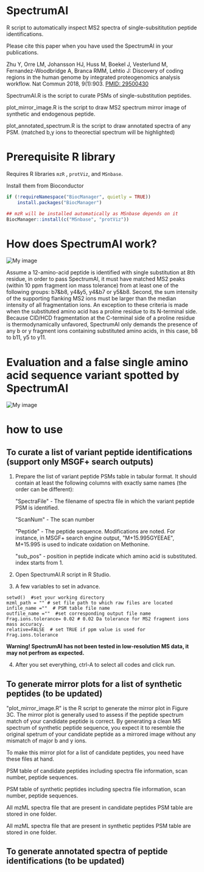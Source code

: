 # SpectrumAI
R script to automatically inspect MS2 spectra of single-subsititution peptide identifications.

Please cite this paper when you have used the SpectrumAI in your publications.

Zhu Y, Orre LM, Johansson HJ, Huss M, Boekel J, Vesterlund M, Fernandez-Woodbridge A, Branca RMM, Lehtio J: Discovery of coding regions in the human genome by integrated proteogenomics analysis workflow. Nat Commun 2018, 9(1):903.  [PMID: 29500430](https://www.ncbi.nlm.nih.gov/pubmed/29500430)

SpectrumAI.R is the script to curate PSMs of single-substitution peptides.

plot_mirror_image.R is the script to draw MS2 spectrum mirror image of synthetic and endogenous peptide.

plot_annotated_spectrum.R is the script to draw annotated spectra of any PSM. (matched b,y ions to theorectial spectrum will be highlighted)


# Prerequisite R library

Requires R libraries `mzR` , `protViz`, and `MSnbase`.

Install them from Bioconductor

```r
if (!requireNamespace("BiocManager", quietly = TRUE))
	install.packages("BiocManager")

## mzR will be installed automatically as MSnbase depends on it
BiocManager::install(c("MSnbase", "protViz"))
```

# How does SpectrumAI work?

![My image](https://github.com/yafeng/SpectrumAI/blob/master/image/sequence_example.png)

Assume a 12-amino-acid peptide is identified with single substitution at 8th residue, in order to pass SpectrumAI, it must have matched MS2 peaks (within 10 ppm fragment ion mass tolerance) from at least one of the following groups: b7&b8, y4&y5, y4&b7 or y5&b8. Second, the sum intensity of the supporting flanking MS2 ions must be larger than the median intensity of all fragmentation ions. An exception to these criteria is made when the substituted amino acid has a proline residue to its N-terminal side. Because CID/HCD fragmentation at the C-terminal side of a proline residue is thermodynamically unfavored, SpectrumAI only demands the presence of any b or y fragment ions containing substituted amino acids, in this case, b8 to b11, y5 to y11.


# Evaluation and a false single amino acid sequence variant spotted by SpectrumAI

![My image](https://github.com/yafeng/SpectrumAI/blob/master/image/SpectrumAI.png)

# how to use
## To curate a list of variant peptide identifications (support only MSGF+ search outputs)
1. Prepare the list of variant peptide PSMs table in tabular format. It should contain at least the following columns with exactly same names (the order can be different):

	"SpectraFile" -  The filename of spectra file in which the variant peptide PSM is identified.

	"ScanNum" - The scan number

	"Peptide" - The peptide sequence. Modifications are noted. For instance, in MSGF+ search engine output, "M+15.995GYEEAE", M+15.995 is used to indicate oxidation on Methonine.

	"sub_pos" -  position in peptide indicate which amino acid is substituted. index starts from 1.

2. Open SpectrumAI.R script in R Studio.

3. A few variables to set in advance.
```{r}
setwd()  #set your working directory
mzml_path = "" # set file path to which raw files are located
infile_name =""  # PSM table file name
outfile_name =""  #set corresponding output file name
Frag.ions.tolerance= 0.02 # 0.02 Da tolerance for MS2 fragment ions mass accuracy.
relative=FALSE  # set TRUE if ppm value is used for Frag.ions.tolerance
```
**Warning! SpectrumAI has not been tested in low-resolution MS data, it may not perfrom as expected.**

4. After you set everything, ctrl-A to select all codes and click run.

## To generate mirror plots for a list of synthetic peptides (to be updated)
"plot_mirror_image.R" is the R script to generate the mirror plot in Figure 3C.
The mirror plot is generally used to assess if the peptide spectrum match of your candidate
peptide is correct. By generating a clean MS spectrum of synthetic peptide sequence, you
expect it to resemble the original spetrum of your candidate peptide as a mirrored image
without any mismatch of major b and y ions.

To make this mirror plot for a list of candidate peptides, you need have these files
at hand.

PSM table of candidate peptides including spectra file information, scan number, peptide sequences.

PSM table of synthetic peptides including spectra file information, scan number, peptide sequences.

All mzML spectra file that are present in candidate peptides PSM table are stored in one folder.

All mzML spectra file that are present in synthetic peptides PSM table are stored in one folder.

## To generate annotated spectra of peptide identifications (to be updated)
